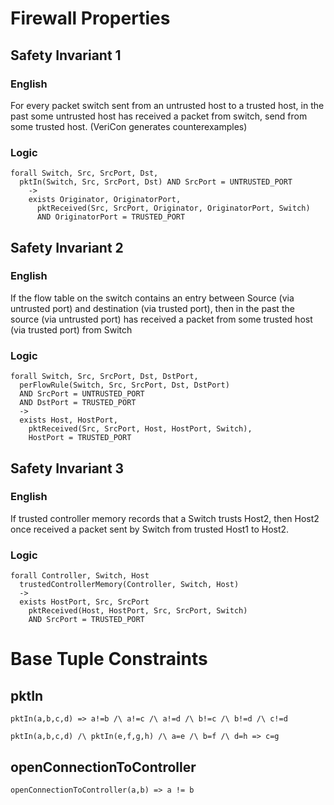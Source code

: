 # Firewall Properties

## Safety Invariant 1

### English

For every packet switch sent from an untrusted host to a trusted host, in the past some untrusted host has received a packet from switch, send from some trusted host. (VeriCon generates counterexamples)

### Logic

```
forall Switch, Src, SrcPort, Dst,
  pktIn(Switch, Src, SrcPort, Dst) AND SrcPort = UNTRUSTED_PORT 
    ->
    exists Originator, OriginatorPort,
      pktReceived(Src, SrcPort, Originator, OriginatorPort, Switch)
      AND OriginatorPort = TRUSTED_PORT 
```

## Safety Invariant 2

### English

If the flow table on the switch contains an entry between Source (via untrusted port) and destination (via trusted port), then in the past the source (via untrusted port) has received a packet from some trusted host (via trusted port) from Switch

### Logic

```
forall Switch, Src, SrcPort, Dst, DstPort,
  perFlowRule(Switch, Src, SrcPort, Dst, DstPort) 
  AND SrcPort = UNTRUSTED_PORT
  AND DstPort = TRUSTED_PORT 
  ->
  exists Host, HostPort,
    pktReceived(Src, SrcPort, Host, HostPort, Switch),
    HostPort = TRUSTED_PORT
```

## Safety Invariant 3

### English

If trusted controller memory records that a Switch trusts Host2, then Host2 once received a packet sent by Switch from trusted Host1 to Host2.

### Logic

```
forall Controller, Switch, Host
  trustedControllerMemory(Controller, Switch, Host) 
  ->
  exists HostPort, Src, SrcPort
    pktReceived(Host, HostPort, Src, SrcPort, Switch)
    AND SrcPort = TRUSTED_PORT
```
# Base Tuple Constraints

## pktIn

```
pktIn(a,b,c,d) => a!=b /\ a!=c /\ a!=d /\ b!=c /\ b!=d /\ c!=d

pktIn(a,b,c,d) /\ pktIn(e,f,g,h) /\ a=e /\ b=f /\ d=h => c=g
```

## openConnectionToController

`openConnectionToController(a,b) => a != b`

